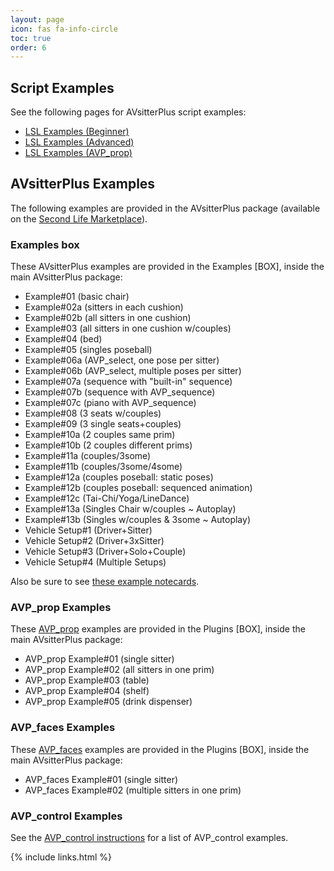 ```yaml
---
layout: page
icon: fas fa-info-circle
toc: true
order: 6
---
```


## Script Examples

See the following pages for AVsitterPlus script examples:

- [LSL Examples (Beginner)](avsitterplus_lsl_examples_beginner.html)
- [LSL Examples (Advanced)](avsitterplus_lsl_examples_advanced.html)
- [LSL Examples (AVP_prop)](avsitterplus_lsl_examples_avprop.html)

## AVsitterPlus Examples

The following examples are provided in the AVsitterPlus package (available on the <a href="{{ site.marketplace }}">Second Life Marketplace</a>).

### Examples box
These AVsitterPlus examples are provided in the Examples [BOX], inside the main AVsitterPlus package:

<ul>
<li/>Example#01 (basic chair)
<li/>Example#02a (sitters in each cushion)
<li/>Example#02b (all sitters in one cushion)
<li/>Example#03 (all sitters in one cushion w/couples)
<li/>Example#04 (bed)
<li/>Example#05 (singles poseball)
<li/>Example#06a (AVP_select, one pose per sitter)
<li/>Example#06b (AVP_select, multiple poses per sitter)
<li/>Example#07a (sequence with "built-in" sequence)
<li/>Example#07b (sequence with AVP_sequence)
<li/>Example#07c (piano with AVP_sequence)
<li/>Example#08 (3 seats w/couples)
<li/>Example#09 (3 single seats+couples)
<li/>Example#10a (2 couples same prim)
<li/>Example#10b (2 couples different prims)
<li/>Example#11a (couples/3some)
<li/>Example#11b (couples/3some/4some)
<li/>Example#12a (couples poseball: static poses)
<li/>Example#12b (couples poseball: sequenced animation)
<li/>Example#12c (Tai-Chi/Yoga/LineDance)
<li/>Example#13a (Singles Chair w/couples ~ Autoplay)
<li/>Example#13b (Singles w/couples & 3some ~ Autoplay)
<li/>Vehicle Setup#1 (Driver+Sitter)
<li/>Vehicle Setup#2  (Driver+3xSitter)
<li/>Vehicle Setup#3 (Driver+Solo+Couple)
<li/>Vehicle Setup#4 (Multiple Setups)
</ul>
Also be sure to see <a href="/avsitterplus_avp_positions.html#example-notecards">these example notecards</a>.

### AVP_prop Examples
These <a href="/avsitterplus_prop.html">AVP_prop</a> examples are provided in the Plugins [BOX], inside the main AVsitterPlus package:

<ul>
<li/>AVP_prop Example#01 (single sitter)
<li/>AVP_prop Example#02 (all sitters in one prim)
<li/>AVP_prop Example#03 (table)
<li/>AVP_prop Example#04 (shelf)
<li/>AVP_prop Example#05 (drink dispenser)
</ul>

### AVP_faces Examples
These <a href="/avsitterplus_faces.html">AVP_faces</a> examples are provided in the Plugins [BOX], inside the main AVsitterPlus package:

<ul>
<li/>AVP_faces Example#01 (single sitter)
<li/>AVP_faces Example#02 (multiple sitters in one prim)
</ul>

### AVP_control Examples
See the <a href="/avsitterplus_control.html">AVP_control instructions</a> for a list of AVP_control examples.

{% include links.html %}
